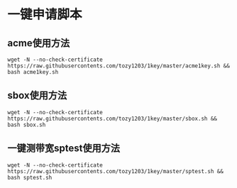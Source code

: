 # 一键申请脚本

## acme使用方法
```shell
wget -N --no-check-certificate https://raw.githubusercontents.com/tozy1203/1key/master/acme1key.sh && bash acme1key.sh
```

## sbox使用方法 
```shell
wget -N --no-check-certificate https://raw.githubusercontents.com/tozy1203/1key/master/sbox.sh && bash sbox.sh
```

## 一键测带宽sptest使用方法 
```shell
wget -N --no-check-certificate https://raw.githubusercontents.com/tozy1203/1key/master/sptest.sh && bash sptest.sh
```

